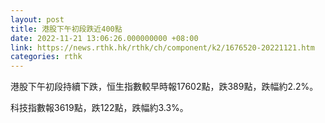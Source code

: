```yaml
---
layout: post
title: 港股下午初段跌近400點
date: 2022-11-21 13:06:26.000000000 +08:00
link: https://news.rthk.hk/rthk/ch/component/k2/1676520-20221121.htm
categories: rthk
---
```


港股下午初段持續下跌，恒生指數較早時報17602點，跌389點，跌幅約2.2%。

科技指數報3619點，跌122點，跌幅約3.3%。
